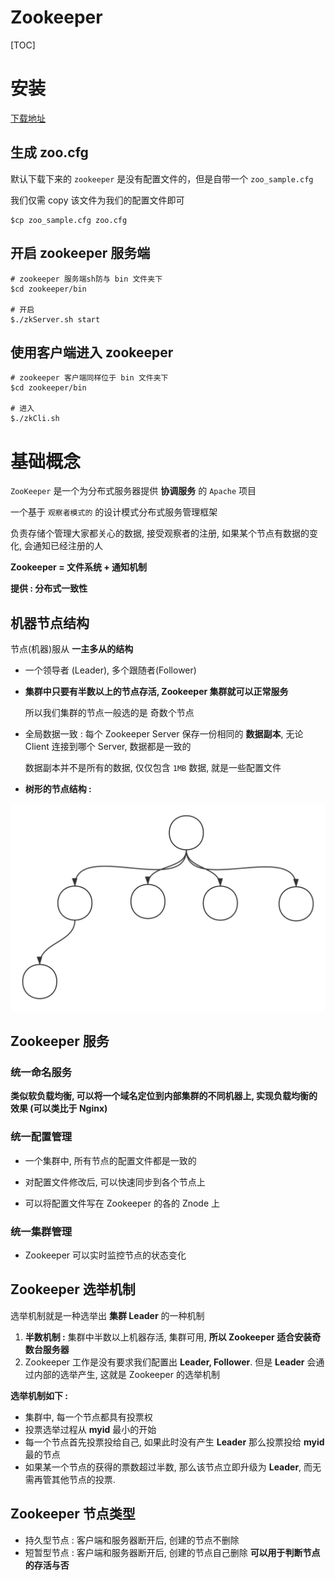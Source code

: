 # Zookeeper

[TOC]

# 安装

[下载地址](<https://zookeeper.apache.org/>)

## 生成 zoo.cfg

默认下载下来的 `zookeeper` 是没有配置文件的，但是自带一个 `zoo_sample.cfg`

我们仅需 copy 该文件为我们的配置文件即可

~~~shell
$cp zoo_sample.cfg zoo.cfg
~~~



## 开启 zookeeper 服务端

~~~shell
# zookeeper 服务端sh防与 bin 文件夹下
$cd zookeeper/bin

# 开启
$./zkServer.sh start
~~~



## 使用客户端进入 zookeeper

~~~shell
# zookeeper 客户端同样位于 bin 文件夹下
$cd zookeeper/bin

# 进入
$./zkCli.sh 
~~~





# 基础概念

`ZooKeeper` 是一个为分布式服务器提供 **协调服务** 的 `Apache` 项目

一个基于 `观察者模式的` 的设计模式分布式服务管理框架

负责存储个管理大家都关心的数据, 接受观察者的注册, 如果某个节点有数据的变化, 会通知已经注册的人

**Zookeeper = 文件系统 + 通知机制**

**提供 : 分布式一致性**



## 机器节点结构

节点(机器)服从 **一主多从的结构**

* 一个领导者 (Leader), 多个跟随者(Follower)

* **集群中只要有半数以上的节点存活, Zookeeper 集群就可以正常服务**

  所以我们集群的节点一般选的是 奇数个节点

* 全局数据一致 : 每个 Zookeeper Server 保存一份相同的 **数据副本**, 无论 Client 连接到哪个 Server, 数据都是一致的

  数据副本并不是所有的数据, 仅仅包含 `1MB` 数据, 就是一些配置文件

* **树形的节点结构 :**



<img src='image/2019-09-03-zpnode.svg'  />

## Zookeeper 服务

### 统一命名服务

**类似软负载均衡, 可以将一个域名定位到内部集群的不同机器上, 实现负载均衡的效果 (可以类比于 Nginx)**

### 统一配置管理

* 一个集群中, 所有节点的配置文件都是一致的
* 对配置文件修改后, 可以快速同步到各个节点上

* 可以将配置文件写在 Zookeeper 的各的 Znode 上

### 统一集群管理

* Zookeeper 可以实时监控节点的状态变化

## Zookeeper 选举机制

选举机制就是一种选举出 **集群 Leader** 的一种机制

1. **半数机制 :** 集群中半数以上机器存活, 集群可用, **所以 Zookeeper 适合安装奇数台服务器**
2. Zookeeper 工作是没有要求我们配置出 **Leader, Follower**. 但是 **Leader** 会通过内部的选举产生, 这就是 Zookeeper 的选举机制



**选举机制如下 :**

* 集群中, 每一个节点都具有投票权
* 投票选举过程从 **myid** 最小的开始
* 每一个节点首先投票投给自己, 如果此时没有产生 **Leader** 那么投票投给 **myid** 最的节点
* 如果某一个节点的获得的票数超过半数, 那么该节点立即升级为 **Leader**, 而无需再管其他节点的投票.

## Zookeeper 节点类型

* 持久型节点 : 客户端和服务器断开后, 创建的节点不删除
* 短暂型节点 : 客户端和服务器断开后, 创建的节点自己删除 **可以用于判断节点的存活与否**




























































